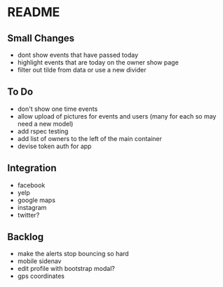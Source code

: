 # README

## Small Changes
- dont show events that have passed today
- highlight events that are today on the owner show page
- filter out tilde from data or use a new divider

## To Do

- don't show one time events
- allow upload of pictures for events and users (many for each so may need a new model)
- add rspec testing
- add list of owners to the left of the main container
- devise token auth for app

## Integration
- facebook
- yelp
- google maps
- instagram
- twitter?

## Backlog
- make the alerts stop bouncing so hard
- mobile sidenav
- edit profile with bootstrap modal?
- gps coordinates
